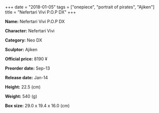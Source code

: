 +++
date = "2018-01-05"
tags = ["onepiece", "portrait of pirates", "Ajiken"]
title = "Nefertari Vivi P.O.P DX"
+++

**Name:** Nefertari Vivi P.O.P DX

**Character:** Nefertari Vivi

**Category:** Neo DX 

**Sculptor:** Ajiken

**Official price:** 8190 ¥

**Preorder date:** Sep-13

**Release date:** Jan-14

**Height:** 22.5 (cm)

**Weight:** 540 (g)

**Box size:** 29.0 x 19.4 x 16.0 (cm)


